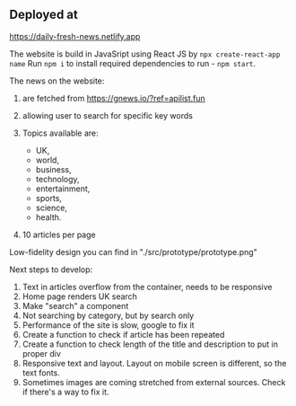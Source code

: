 ## Deployed at

https://daily-fresh-news.netlify.app

The website is build in JavaSript using React JS by `npx create-react-app name`
Run `npm i` to install required dependencies
to run - `npm start`.

The news on the website:

1. are fetched from
   https://gnews.io/?ref=apilist.fun

2. allowing user to search for specific key words
3. Topics available are:
   - UK,
   - world,
   - business,
   - technology,
   - entertainment,
   - sports,
   - science,
   - health.
4. 10 articles per page

Low-fidelity design you can find in "./src/prototype/prototype.png"

Next steps to develop:

1. Text in articles overflow from the container, needs to be responsive
2. Home page renders UK search
3. Make "search" a component
4. Not searching by category, but by search only
5. Performance of the site is slow, google to fix it
6. Create a function to check if article has been repeated
7. Create a function to check length of the title and description to put in proper div
8. Responsive text and layout. Layout on mobile screen is different, so the text fonts.
9. Sometimes images are coming stretched from external sources. Check if there's a way to fix it.

